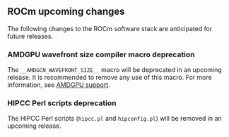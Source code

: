 ## ROCm upcoming changes

The following changes to the ROCm software stack are anticipated for future releases.

### AMDGPU wavefront size compiler macro deprecation

The `__AMDGCN_WAVEFRONT_SIZE__` macro will be deprecated in an upcoming
release. It is recommended to remove any use of this macro. For more information, see [AMDGPU
support](https://rocm.docs.amd.com/projects/llvm-project/en/latest/LLVM/clang/html/AMDGPUSupport.html).

### HIPCC Perl scripts deprecation

The HIPCC Perl scripts (`hipcc.pl` and `hipconfig.pl`) will be removed in an upcoming release.
